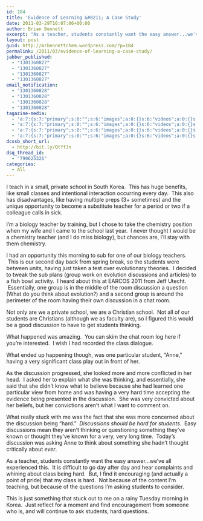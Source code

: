 ```yaml
---
id: 184
title: 'Evidence of Learning &#8211; A Case Study'
date: 2011-03-29T10:07:06+00:00
author: Brian Bennett
excerpt: "As a teacher, students constantly want the easy answer...we've all experienced this.  It is difficult to go day after day and hear complaints and whining about class being hard.  But, I find it encouraging (and actually a point of pride) that my class is hard."
layout: post
guid: http://mrbennettchem.wordpress.com/?p=184
permalink: /2011/03/evidence-of-learning-a-case-study/
jabber_published:
  - "1301360827"
  - "1301360827"
  - "1301360827"
  - "1301360827"
email_notification:
  - "1301360828"
  - "1301360828"
  - "1301360828"
  - "1301360828"
tagazine-media:
  - 'a:7:{s:7:"primary";s:0:"";s:6:"images";a:0:{}s:6:"videos";a:0:{}s:11:"image_count";s:1:"0";s:6:"author";s:8:"16240831";s:7:"blog_id";s:8:"15671678";s:9:"mod_stamp";s:19:"2011-03-29 06:38:20";}'
  - 'a:7:{s:7:"primary";s:0:"";s:6:"images";a:0:{}s:6:"videos";a:0:{}s:11:"image_count";s:1:"0";s:6:"author";s:8:"16240831";s:7:"blog_id";s:8:"15671678";s:9:"mod_stamp";s:19:"2011-03-29 06:38:20";}'
  - 'a:7:{s:7:"primary";s:0:"";s:6:"images";a:0:{}s:6:"videos";a:0:{}s:11:"image_count";s:1:"0";s:6:"author";s:8:"16240831";s:7:"blog_id";s:8:"15671678";s:9:"mod_stamp";s:19:"2011-03-29 06:38:20";}'
  - 'a:7:{s:7:"primary";s:0:"";s:6:"images";a:0:{}s:6:"videos";a:0:{}s:11:"image_count";s:1:"0";s:6:"author";s:8:"16240831";s:7:"blog_id";s:8:"15671678";s:9:"mod_stamp";s:19:"2011-03-29 06:38:20";}'
dcssb_short_url:
  - http://bit.ly/QtYfJn
dsq_thread_id:
  - "790625326"
categories:
  - All
---
```

I teach in a small, private school in South Korea.  This has huge benefits, like small classes and intentional interaction occurring every day.  This also has disadvantages, like having multiple preps (3+ sometimes) and the unique opportunity to become a substitute teacher for a period or two if a colleague calls in sick.

I&#8217;m a biology teacher by training, but I chose to take the chemistry position when my wife and I came to the school last year.  I never thought I would be a chemistry teacher (and I do miss biology), but chances are, I&#8217;ll stay with them chemistry.

I had an opportunity this morning to sub for one of our biology teachers.  This is our second day back from spring break, so the students were between units, having just taken a test over evolutionary theories.  I decided to tweak the sub plans (group work on evolution discussions and articles) to a fish bowl activity.  I heard about this at EARCOS 2011 from Jeff Utecht.  Essentially, one group is in the middle of the room discussion a question (What do you think about evolution?) and a second group is around the perimeter of the room having their own discussion in a chat room.

Not only are we a private school, we are a Christian school.  Not all of our students are Christians (although we as faculty are), so I figured this would be a good discussion to have to get students thinking.

What happened was amazing.  You can skim the chat room log here if you&#8217;re interested.  I wish I had recorded the class dialogue.

What ended up happening though, was one particular student, &#8220;Anne,&#8221; having a very significant class play out in front of her.

As the discussion progressed, she looked more and more conflicted in her head.  I asked her to explain what she was thinking, and essentially, she said that she didn&#8217;t know what to believe because she had learned one particular view from home and was having a very hard time accepting the evidence being presented in the discussion.  She was very convicted about her beliefs, but her convictions aren&#8217;t what I want to comment on.

What really stuck with me was the fact that she was more concerned about the discussion being &#8220;hard.&#8221;  _Discussions should be hard for students_.  Easy discussions mean they aren&#8217;t thinking or questioning something they&#8217;ve known or thought they&#8217;ve known for a very, very long time.  Today&#8217;s discussion was asking Anne to think about something she hadn&#8217;t thought critically about _ever_.

As a teacher, students constantly want the easy answer&#8230;we&#8217;ve all experienced this.  It is difficult to go day after day and hear complaints and whining about class being hard.  But, I find it encouraging (and actually a point of pride) that my class is hard.  Not because of the content I&#8217;m teaching, but because of the questions I&#8217;m asking students to consider.

This is just something that stuck out to me on a rainy Tuesday morning in Korea.  Just reflect for a moment and find encouragement from someone who is, and will continue to ask students, hard questions.